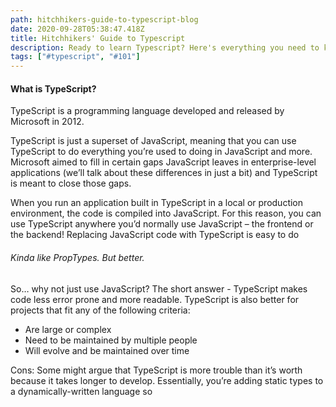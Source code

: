 ```yaml
---
path: hitchhikers-guide-to-typescript-blog
date: 2020-09-28T05:38:47.418Z
title: Hitchhikers' Guide to Typescript
description: Ready to learn Typescript? Here's everything you need to know to get started
tags: ["#typescript", "#101"]
---
```


#### **What is TypeScript?**

TypeScript is a programming language developed and released by Microsoft in 2012.

TypeScript is just a superset of JavaScript, meaning that you can use TypeScript to do everything you’re used to doing in JavaScript and more.  Microsoft aimed to fill in certain gaps JavaScript leaves in enterprise-level applications (we’ll talk about these differences in just a bit) and TypeScript is meant to close those gaps.

When you run an application built in TypeScript in a local or production environment, the code is compiled into JavaScript.  For this reason, you can use TypeScript anywhere you’d normally use JavaScript – the frontend or the backend!  Replacing JavaScript code with TypeScript is easy to do

###### Kinda like PropTypes.  But better.

So… why not just use JavaScript?  The short answer - TypeScript makes code less error prone and more readable.  TypeScript is also better for projects that fit any of the following criteria:

* Are large or complex
* Need to be maintained by multiple people
* Will evolve and be maintained over time

Cons:
Some might argue that TypeScript is more trouble than it’s worth because it takes longer to develop.  Essentially, you’re adding static types to a dynamically-written language so 
